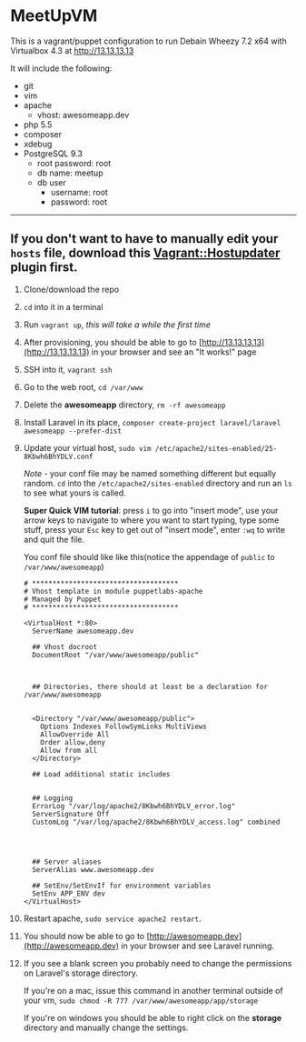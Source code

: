 MeetUpVM
========
This is a vagrant/puppet configuration to run Debain Wheezy 7.2 x64 with Virtualbox 4.3 at http://13.13.13.13

It will include the following:

 - git
 - vim
 - apache
 	- vhost: awesomeapp.dev 
 - php 5.5
 - composer
 - xdebug
 - PostgreSQL 9.3
 	- root password: root
 	- db name: meetup
 	- db user
	 	- username: root
	 	- password: root

---
If you don't want to have to manually edit your `hosts` file, download this [Vagrant::Hostupdater](https://github.com/cogitatio/vagrant-hostsupdater) plugin first.
---

1. Clone/download the repo

2. `cd` into it in a terminal

3. Run `vagrant up`, *this will take a while the first time*

4. After provisioning, you should be able to go to [http://13.13.13.13](http://13.13.13.13) in your browser and see an "It works!" page

4. SSH into it, `vagrant ssh`

5. Go to the web root, `cd /var/www`

6. Delete the **awesomeapp** directory, `rm -rf awesomeapp`

6. Install Laravel in its place, `composer create-project laravel/laravel awesomeapp --prefer-dist`

7. Update your virtual host, `sudo vim /etc/apache2/sites-enabled/25-8Kbwh6BhYDLV.conf` 

	*Note* - your conf file may be named something different but equally random. `cd` into the `/etc/apache2/sites-enabled` directory and run an `ls` to see what yours is called. 
	
	**Super Quick VIM tutorial**: press `i` to go into "insert mode", use your arrow keys to navigate to where you want to start typing, type some stuff, press your `Esc` key to get out of "insert mode", enter `:wq` to write and quit the file. 

	You conf file should like like this(notice the appendage of `public` to `/var/www/awesomeapp`)

	```ApacheConf
	# ************************************
	# Vhost template in module puppetlabs-apache
	# Managed by Puppet
	# ************************************

	<VirtualHost *:80>
	  ServerName awesomeapp.dev

	  ## Vhost docroot
	  DocumentRoot "/var/www/awesomeapp/public"



	  ## Directories, there should at least be a declaration for /var/www/awesomeapp


	  <Directory "/var/www/awesomeapp/public">
	    Options Indexes FollowSymLinks MultiViews
	    AllowOverride All
	    Order allow,deny
	    Allow from all
	  </Directory>

	  ## Load additional static includes


	  ## Logging
	  ErrorLog "/var/log/apache2/8Kbwh6BhYDLV_error.log"
	  ServerSignature Off
	  CustomLog "/var/log/apache2/8Kbwh6BhYDLV_access.log" combined




	  ## Server aliases
	  ServerAlias www.awesomeapp.dev

	  ## SetEnv/SetEnvIf for environment variables
	  SetEnv APP_ENV dev
	</VirtualHost>
	```

8. Restart apache, `sudo service apache2 restart`. 

9. You should now be able to go to [http://awesomeapp.dev](http://awesomeapp.dev) in your browser and see Laravel running. 

10. If you see a blank screen you probably need to change the permissions on Laravel's storage directory. 

	If you're on a mac, issue this command in another terminal outside of your vm, `sudo chmod -R 777 /var/www/awesomeapp/app/storage`

	If you're on windows you should be able to right click on the **storage** directory and manually change the settings. 
